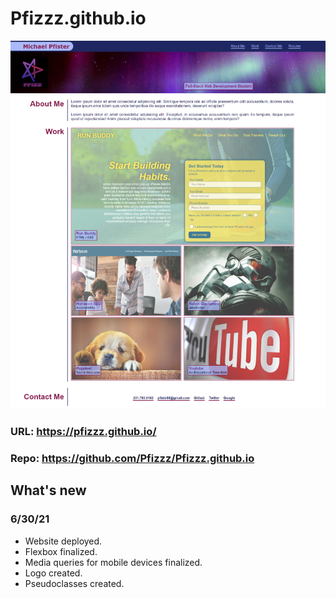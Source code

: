 # Pfizzz.github.io

![image](https://github.com/Pfizzz/Pfizzz.github.io/blob/c050b4c77a62aef40b02ae6fa985296d7bc506eb/assets/images/readme-ss.png)
### URL: https://pfizzz.github.io/
### Repo: https://github.com/Pfizzz/Pfizzz.github.io

## What's new 
### 6/30/21
* Website deployed.
* Flexbox finalized.
* Media queries for mobile devices finalized.
* Logo created.
* Pseudoclasses created.

